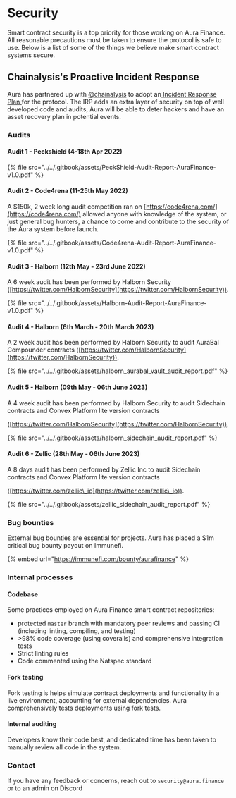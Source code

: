 # Security

Smart contract security is a top priority for those working on Aura Finance. All reasonable precautions must be taken to ensure the protocol is safe to use. Below is a list of some of the things we believe make smart contract systems secure.



## Chainalysis's Proactive Incident Response

Aura has partnered up with [@chainalysis](https://twitter.com/chainalysis) to adopt an[ Incident Response Plan ](https://vote.aura.finance/#/proposal/0x2fbb1422b9efea30fc91b714645ef9591a8291c896e5f0e70efdf43d9a322f05)for the protocol. The IRP adds an extra layer of security on top of well developed code and audits, Aura will be able to deter hackers and have an asset recovery plan in potential events.



### Audits

#### Audit 1 - Peckshield (4-18th Apr 2022)

{% file src="../../.gitbook/assets/PeckShield-Audit-Report-AuraFinance-v1.0.pdf" %}

#### Audit 2 - Code4rena (11-25th May 2022)

A $150k, 2 week long audit competition ran on [https://code4rena.com/](https://code4rena.com/) allowed anyone with knowledge of the system, or just general bug hunters, a chance to come and contribute to the security of the Aura system before launch.

{% file src="../../.gitbook/assets/Code4rena-Audit-Report-AuraFinance-v1.0.pdf" %}

#### Audit 3 - Halborn (12th May - 23rd June 2022)

A 6 week audit has been performed by Halborn Security ([https://twitter.com/HalbornSecurity](https://twitter.com/HalbornSecurity)).

{% file src="../../.gitbook/assets/Halborn-Audit-Report-AuraFinance-v1.0.pdf" %}

#### Audit 4 - Halborn (6th March - 20th March 2023)

A 2 week audit has been performed by Halborn Security to audit AuraBal Compounder contracts ([https://twitter.com/HalbornSecurity](https://twitter.com/HalbornSecurity)).

{% file src="../../.gitbook/assets/halborn_aurabal_vault_audit_report.pdf" %}

#### Audit 5 - Halborn (09th May - 06th June 2023)

A 4 week audit has been performed by Halborn Security to audit Sidechain contracts and  Convex Platform lite version contracts

&#x20;([https://twitter.com/HalbornSecurity](https://twitter.com/HalbornSecurity)).

{% file src="../../.gitbook/assets/halborn_sidechain_audit_report.pdf" %}

#### Audit 6 - Zellic (28th May - 06th June 2023)

A 8 days audit has been performed by Zellic Inc to audit Sidechain contracts and  Convex Platform lite version contracts

&#x20;([https://twitter.com/zellic\_io](https://twitter.com/zellic\_io)).

{% file src="../../.gitbook/assets/zellic_sidechain_audit_report.pdf" %}

### Bug bounties

External bug bounties are essential for projects. Aura has placed a $1m critical bug bounty payout on Immunefi.

{% embed url="https://immunefi.com/bounty/aurafinance" %}

###

### Internal processes

#### Codebase

Some practices employed on Aura Finance smart contract repositories:

* protected `master` branch with mandatory peer reviews and passing CI (including linting, compiling, and testing)
* \>98% code coverage (using coveralls) and comprehensive integration tests
* Strict linting rules
* Code commented using the Natspec standard

#### Fork testing

Fork testing is helps simulate contract deployments and functionality in a live environment, accounting for external dependencies. Aura comprehensively tests deployments using fork tests.

#### Internal auditing

Developers know their code best, and dedicated time has been taken to manually review all code in the system.



### Contact

If you have any feedback or concerns, reach out to `security@aura.finance` or to an admin on Discord


